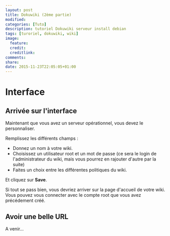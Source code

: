 ```yaml
---
layout: post
title: Dokuwiki (2ème partie)
modified:
categories: [Tuto]
description: tutoriel Dokuwiki serveur install debian
tags: [turoriel, dokuwiki, wiki]
image:
  feature:
  credit:
  creditlink:
comments:
share:
date: 2015-11-23T22:05:05+01:00
---
```


# Interface

## Arrivée sur l'interface

Maintenant que vous avez un serveur opérationnel, vous devez le personnaliser.

Remplissez les différents champs :

 * Donnez un nom à votre wiki.
 * Choisissez un utilisateur root et un mot de passe (ce sera le login de l'administrateur du wiki, mais vous pourrez en rajouter d'autre par la suite)
 * Faites un choix entre les différentes politiques du wiki.

Et cliquez sur **Save**.

Si tout se pass bien, vous devriez arriver sur la page d'accueil de votre wiki. Vous pouvez vous connecter avec le compte root que vous avez précédement créé.

## Avoir une belle URL

A venir...


